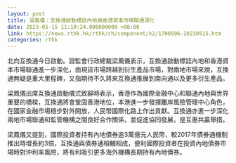 ```yaml
---
layout: post
title: 梁鳳儀：互換通啟動標誌內地與香港資本市場聯通深化
date: 2023-05-15 11:10:24.000000000 +08:00
link: https://news.rthk.hk/rthk/ch/component/k2/1700596-20230515.htm
categories: rthk
---
```


北向互換通今日啟動。證監會行政總裁梁鳳儀表示，互換通啟動標誌內地和香港資本市場聯通進一步深化，由現貨市場跨越到衍生產品市場，對兩地市場來說，互換通無疑是重大里程碑，又指期待不久將來互換通推展到南向通以及更多衍生產品。

梁鳳儀出席互換通啟動儀式致辭時表示，香港作為國際金融中心和聯通內地與世界重要的橋樑，互換通將會鞏固香港地位，本港進一步發揮離岸風險管理中心角色，在國家金融市場穩步對外開放，人民幣國際化路上作出貢獻。互換通亦進一步深化兩地市場聯通和監管機構之間良好合作關係，並促進協同發展，是互惠共贏舉措。

梁鳳儀又提到，國際投資者持有內地債券逾3萬億元人民幣，較2017年債券通機制推出時增長約3倍，互換通與債券通相輔相成，便利國際投資者在投資內地債券市場時對沖利率風險，將有利吸引更多海外機構長期持有內地債券。
